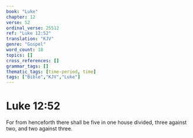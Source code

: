 ```yaml
---
book: "Luke"
chapter: 12
verse: 52
ordinal_verse: 25512
ref: "Luke 12:52"
translation: "KJV"
genre: "Gospel"
word_count: 18
topics: []
cross_references: []
grammar_tags: []
thematic_tags: [time-period, time]
tags: ["Bible","KJV","Luke"]
---
```


# Luke 12:52

For from henceforth there shall be five in one house divided, three against two, and two against three.
